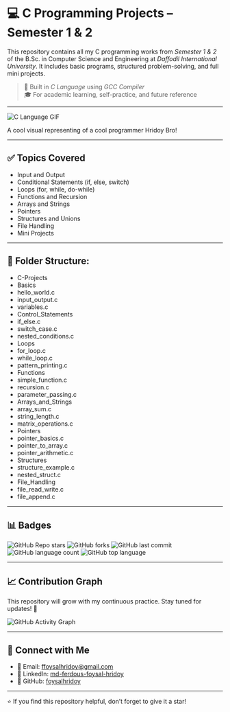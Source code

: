 # 💻 C Programming Projects – Semester 1 & 2

This repository contains all my C programming works from *Semester 1 & 2* of the B.Sc. in Computer Science and Engineering at *Daffodil International University*. It includes basic programs, structured problem-solving, and full mini projects.

> 📌 Built in *C Language* using *GCC Compiler*  
> 🎓 For academic learning, self-practice, and future reference

---

![C Language GIF](https://media4.giphy.com/media/v1.Y2lkPTc5MGI3NjExaHFzZTY3eWV3bDV3ZHZpbDJ5MnN0eW45cWVscDgzc3BuaDI5MnNtcCZlcD12MV9pbnRlcm5hbF9naWZfYnlfaWQmY3Q9Zw/pbIavlMZE7TkcVriMM/giphy.gif)

A cool visual representing of a cool programmer Hridoy Bro!

---

## ✅ Topics Covered

- Input and Output
- Conditional Statements (if, else, switch)
- Loops (for, while, do-while)
- Functions and Recursion
- Arrays and Strings
- Pointers
- Structures and Unions
- File Handling
- Mini Projects

---

## 📁 Folder Structure:
- C-Projects
- Basics
- hello_world.c
- input_output.c
- variables.c
- Control_Statements
- if_else.c
- switch_case.c
- nested_conditions.c
- Loops
- for_loop.c
- while_loop.c
- pattern_printing.c
- Functions
- simple_function.c
- recursion.c
- parameter_passing.c
- Arrays_and_Strings
- array_sum.c
- string_length.c
- matrix_operations.c
- Pointers
- pointer_basics.c
- pointer_to_array.c
- pointer_arithmetic.c
- Structures
- structure_example.c
- nested_struct.c
- File_Handling
- file_read_write.c
- file_append.c

---

## 📊 Badges

![GitHub Repo stars](https://img.shields.io/github/stars/foysalhridoy/C_Programming?style=social)
![GitHub forks](https://img.shields.io/github/forks/foysalhridoy/C_Programming?style=social)
![GitHub last commit](https://img.shields.io/github/last-commit/foysalhridoy/C_Programming)
![GitHub language count](https://img.shields.io/github/languages/count/foysalhridoy/C_Programming)
![GitHub top language](https://img.shields.io/github/languages/top/foysalhridoy/C_Programming)

---

## 📈 Contribution Graph

This repository will grow with my continuous practice. Stay tuned for updates! 🌱  

![GitHub Activity Graph](https://github-readme-activity-graph.vercel.app/graph?username=foysalhridoy&theme=github-compact)

---

## 🤝 Connect with Me

* 📧 Email: [ffoysalhridoy@gmail.com](mailto:ffoysalhridoy@gmail.com)  
* 💼 LinkedIn: [md-ferdous-foysal-hridoy](https://www.linkedin.com/in/md-ferdous-foysal-hridoy-43758a319/)  
* 🐙 GitHub: [foysalhridoy](https://github.com/foysalhridoy)

---

⭐ If you find this repository helpful, don’t forget to give it a star!
